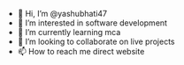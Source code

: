 - 👋 Hi, I’m @yashubhati47
- 👀 I’m interested in software development
- 🌱 I’m currently learning mca 
- 💞️ I’m looking to collaborate on live projects
- 📫 How to reach me direct website

<!---
yashubhati47/yashubhati47 is a ✨ special ✨ repository because its `README.md` (this file) appears on your GitHub profile.
You can click the Preview link to take a look at your changes.
--->
